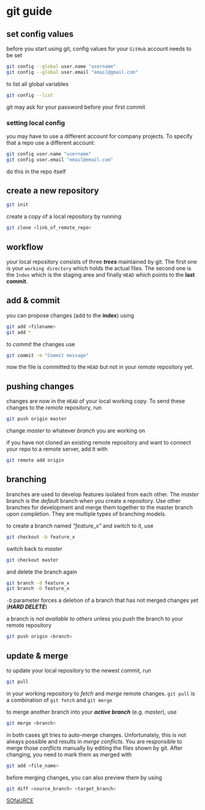 # git guide

## set config values

before you start using git, config values for your `GitHub` account needs to be set 

```bash
git config --global user.name "username"
git config --global user.email "email@gmail.com"
```

to list all global variables 

```bash
git config --list 
```

git may ask for your password before your first commit 

### setting local config 

you may have to use a different account for company projects. To specify that a repo use a different account:

```bash
git config user.name "username"
git config user.email "email@email.com"
```

do this in the repo itself



## create a new repository

~~~ bash 
git init
~~~

create a copy of a local repository by running 

~~~ bash
git clone <link_of_remote_repo>
~~~



## workflow 

your local repository consists of three ***trees*** maintained by git. The first one is your `working directory` which holds the actual files. The second one is the `Index` which is the staging area and finally `HEAD` which points to the **last commit**.



## add & commit

you can propose changes (add to the **index**) using 

~~~ bash
git add <filename> 
git add *
~~~

to *commit* the changes use 

~~~ bash 
git commit -m "Commit message"
~~~

now the file is committed to the `HEAD` but not  in your *remote* repository yet.



## pushing changes

changes are now in the `HEAD` of your local working copy. To send these changes to the *remote* repository, run

~~~ bash
git push origin master
~~~

change *master* to whatever *branch* you are working on

if you have not cloned an existing remote repository and want to connect your repo to a remote server, add it with

~~~ bash
git remote add origin
~~~



## branching

branches are used to develop features isolated from each other. The *master* branch is the *default* branch when you create a repository. Use other branches for development and merge them together to the master branch upon completion. They are multiple types of branching models.

to create a branch named *"feature_x"* and switch to it, use

~~~ bash
git checkout -b feature_x
~~~

switch back to *master*

~~~ bash
git checkout master 
~~~

and delete the branch again

~~~ bash
git branch -d feature_x
git branch -D feature_x
~~~

`-D` parameter forces a deletion of a branch that has not merged changes yet (***HARD DELETE***)

a branch is *not available to others* unless you push the branch to your remote repository 

~~~ bash
git push origin <branch>
~~~



## update & merge

to update your local repository to the newest commit, run

~~~ bash
git pull
~~~

in your working repository to *fetch* and *merge* remote changes. `git pull` is a combination of `git fetch` and `git merge`

to merge another branch into your ***active branch*** (e.g. *master*), use

~~~ bash
git merge <branch>
~~~

in both cases git tries to auto-merge changes. Unfortunately, this is not always possible and results in *merge conflicts*. You are responsible to merge those *conflicts* manually by editing the files shown by git. After changing, you need to mark them as merged with 

~~~ bash
git add <file_name>
~~~

before merging changes, you can also preview them by using

~~~ bash 
git diff <source_branch> <target_branch>
~~~



[SOfaURCE](http://rogerdudler.github.io/git-guide/)

 

